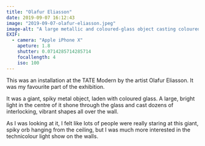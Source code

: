 ```yaml
---
title: "Olafur Eliasson"
date: 2019-09-07 16:12:43
image: "2019-09-07-olafur-eliasson.jpeg"
image-alt: "A large metallic and coloured-glass object casting coloured light patterns on a wall."
EXIF:
  - camera: "Apple iPhone X"
    apeture: 1.8
    shutter: 0.0714285714285714
    focallength: 4
    iso: 100
---
```


This was an installation at the TATE Modern by the artist Olafur Eliasson. It was my favourite part of the exhibition.

It was a giant, spiky metal object, laden with coloured glass. A large, bright light in the centre of it shone through the glass and cast dozens of interlocking, vibrant shapes all over the wall.

As I was looking at it, I felt like lots of people were really staring at this giant, spiky orb hanging from the ceiling, but I was much more interested in the technicolour light show on the walls.